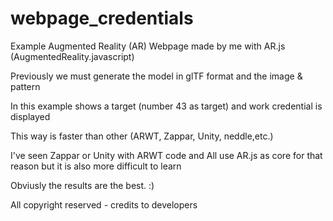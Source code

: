 # webpage_credentials

Example Augmented Reality (AR) Webpage made by me with AR.js (AugmentedReality.javascript)

Previously we must generate the model in glTF format and the image & pattern

In this example shows a target (number 43 as target) and work credential is displayed

This way is faster than other (ARWT, Zappar, Unity, neddle,etc.) 

I've seen Zappar or Unity with ARWT code and All use AR.js as core for that reason but it is also more difficult to learn

Obviusly the results are the best. :)

All copyright reserved - credits to developers
